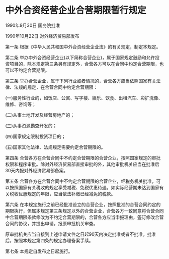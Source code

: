 # 中外合资经营企业合营期限暂行规定

1990年9月30日 国务院批准　

1990年10月22日 对外经济贸易部发布　

<!-- INFO END -->

第一条 根据《中华人民共和国中外合资经营企业法》的有关规定，制定本规定。

第二条 举办中外合资经营企业(以下简称合营企业)，属于国家规定鼓励和允许投资项目的，除本规定第三条另有规定外，合营各方可以在合同中约定合营期限，也可以不约定合营期限。

第三条 举办合营企业，属于下列行业或者情况的，合营各方应当依照国家有关法律、法规的规定，在合营合同中约定合营期限：

(一)服务性行业的，如饭店、公寓、写字楼、娱乐、饮食、出租汽车、彩扩洗像、维修、咨询等；

(二)从事土地开发及经营房地产的；

(三)从事资源勘查开发的；

(四)国家规定限制投资项目的；

(五)国家其他法律、法规规定需要约定合营期限的。

第四条 合营各方在合营合同中不约定合营期限的合营企业，按照国家规定的审批权限和程序审批。除对外经济贸易部直接审批的外，其他审批机关应当在批准后30天内报对外经济贸易部备案。

第五条 合营各方在合营合同中不约定合营期限的合营企业，经税务机关批准，可以按照国家有关税收的规定享受减税、免税优惠待遇。如实际经营期未达到国家有关税收优惠规定的年限，应当依法补缴已经减免的税款。

第六条 在本规定施行之前已经批准设立的合营企业，按照批准的合营合同约定的期限执行，但属本规定第三条规定以外的合营企业，合营各方一致同意将合营合同中合营期限条款修改为不约定合营期限的，合营各方应当申报理由，签订修改合营合同的协议，并提出申请，报原审批机关审查。

原审批机关应当自接到上述申请文件之日起90天内决定批准或者不批准。批准后，按照本规定第四条的规定办理备案手续。

第七条 本规定自发布之日起施行。